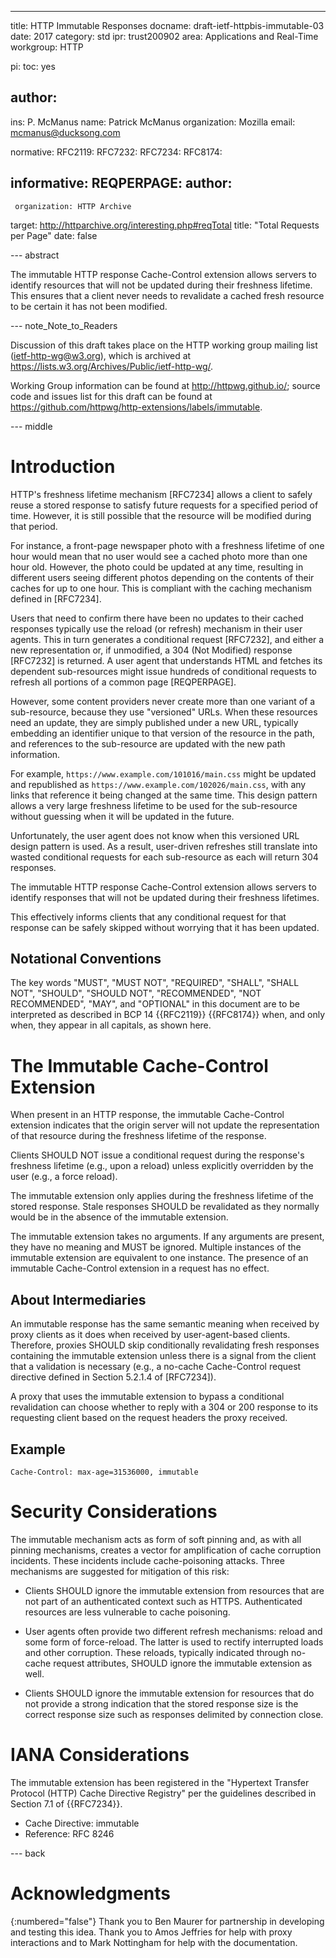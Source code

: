 ---
title: HTTP Immutable Responses
docname: draft-ietf-httpbis-immutable-03
date: 2017
category: std
ipr: trust200902
area: Applications and Real-Time
workgroup: HTTP

pi:
  toc: yes

author:
 - 
  ins: P. McManus
  name: Patrick McManus
  organization: Mozilla
  email: mcmanus@ducksong.com

normative:
 RFC2119:
 RFC7232:
 RFC7234:
 RFC8174:

informative:
  REQPERPAGE:
   author:
   -
     organization: HTTP Archive
   target: http://httparchive.org/interesting.php#reqTotal
   title: "Total Requests per Page"
   date: false

--- abstract

The immutable HTTP response Cache-Control extension allows servers to identify
resources that will not be updated during their freshness lifetime. This
ensures that a client never needs to revalidate a cached fresh resource to be
certain it has not been modified.

--- note_Note_to_Readers

Discussion of this draft takes place on the HTTP working group mailing list (ietf-http-wg@w3.org),
which is archived at <https://lists.w3.org/Archives/Public/ietf-http-wg/>.

Working Group information can be found at <http://httpwg.github.io/>; source
code and issues list for this draft can be found at
<https://github.com/httpwg/http-extensions/labels/immutable>.

--- middle

# Introduction

HTTP's freshness lifetime mechanism [RFC7234] allows a client to safely reuse a
stored response to satisfy future requests for a specified period of time.
However, it is still possible that the resource will be modified during that
period.

For instance, a front-page newspaper photo with a freshness lifetime of one
hour would mean that no user would see a cached photo more than one hour old.
However, the photo could be updated at any time, resulting in different users
seeing different photos depending on the contents of their caches for up to one
hour. This is compliant with the caching mechanism defined in [RFC7234].

Users that need to confirm there have been no updates to their cached responses
typically use the reload (or refresh) mechanism in their user agents. This in
turn generates a conditional request [RFC7232], and either a new representation
or, if unmodified, a 304 (Not Modified) response [RFC7232] is returned. A user
agent that understands HTML and fetches its dependent sub-resources might issue
hundreds of conditional requests to refresh all portions of a common page
[REQPERPAGE].

However, some content providers never create more than one variant of a
sub-resource, because they use "versioned" URLs. When these resources need an
update, they are simply published under a new URL, typically embedding an
identifier unique to that version of the resource in the path, and references
to the sub-resource are updated with the new path information.

For example, `https://www.example.com/101016/main.css` might be updated and
republished as `https://www.example.com/102026/main.css`, with any links that
reference it being changed at the same time. This design pattern allows a very
large freshness lifetime to be used for the sub-resource without guessing
when it will be updated in the future.

Unfortunately, the user agent does not know when this versioned URL design
pattern is used. As a result, user-driven refreshes still translate into wasted
conditional requests for each sub-resource as each will return 304 responses.

The immutable HTTP response Cache-Control extension allows servers to
identify responses that will not be updated during their freshness lifetimes.

This effectively informs clients that any conditional request for that response
can be safely skipped without worrying that it has been updated.

## Notational Conventions

The key words "MUST", "MUST NOT", "REQUIRED", "SHALL", "SHALL NOT",
"SHOULD", "SHOULD NOT", "RECOMMENDED", "NOT RECOMMENDED", "MAY", and
"OPTIONAL" in this document are to be interpreted as described in BCP
14 {{RFC2119}} {{RFC8174}} when, and only when, they appear in all
capitals, as shown here.

# The Immutable Cache-Control Extension

When present in an HTTP response, the immutable Cache-Control
extension indicates that the origin server will not update the representation
of that resource during the freshness lifetime of the
response.

Clients SHOULD NOT issue a conditional request during the
response's freshness lifetime (e.g., upon a reload) unless explicitly
overridden by the user (e.g., a force reload).

The immutable extension only applies during the freshness lifetime of the
stored response. Stale responses SHOULD be revalidated as they normally would
be in the absence of the immutable extension.

The immutable extension takes no arguments. If any arguments are present, they
have no meaning and MUST be ignored. Multiple instances of the immutable
extension are equivalent to one instance. The presence of an immutable
Cache-Control extension in a request has no effect.

## About Intermediaries

An immutable response has the same semantic meaning when received by
proxy clients as it does when received by user-agent-based
clients. Therefore, proxies SHOULD skip conditionally revalidating fresh
responses containing the immutable extension unless there is a signal
from the client that a validation is necessary (e.g., a no-cache
Cache-Control request directive defined in Section 5.2.1.4 of [RFC7234]).

A proxy that uses the immutable extension to bypass a conditional revalidation can choose
whether to reply with a 304 or 200 response to its requesting client based on
the request headers the proxy received.

## Example

~~~ example
Cache-Control: max-age=31536000, immutable
~~~

# Security Considerations

The immutable mechanism acts as form of soft pinning and, as with all pinning
mechanisms, creates a vector for amplification of cache corruption incidents.
These incidents include cache-poisoning attacks. Three mechanisms are suggested
for mitigation of this risk:

* Clients SHOULD ignore the immutable extension from resources that are not part of an
  authenticated context such as HTTPS. Authenticated resources are less
  vulnerable to cache poisoning.
 
* User agents often provide two different refresh mechanisms: reload and some
  form of force-reload. The latter is used to rectify interrupted loads and
  other corruption. These reloads, typically indicated through no-cache request
  attributes, SHOULD ignore the immutable extension as well.

* Clients SHOULD ignore the immutable extension for resources that do not provide a strong
  indication that the stored response size is the correct response size such as
  responses delimited by connection close.

# IANA Considerations

The immutable extension has been registered in the "Hypertext Transfer Protocol (HTTP) Cache Directive Registry"
per the guidelines described in Section 7.1 of {{RFC7234}}.

* Cache Directive: immutable
* Reference: RFC 8246

--- back

# Acknowledgments
{:numbered="false"}
Thank you to Ben Maurer for partnership in developing and testing this
idea. Thank you to Amos Jeffries for help with proxy interactions and
to Mark Nottingham for help with the documentation.
